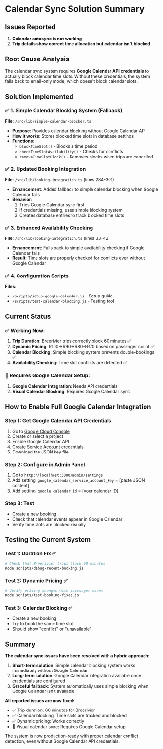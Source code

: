 # Calendar Sync Solution Summary

## Issues Reported
1. **Calendar autosync is not working**
2. **Trip details show correct time allocation but calendar isn't blocked**

## Root Cause Analysis
The calendar sync system requires **Google Calendar API credentials** to actually block calendar time slots. Without these credentials, the system falls back to email-only mode, which doesn't block calendar slots.

## Solution Implemented

### ✅ 1. Simple Calendar Blocking System (Fallback)
**File**: `/src/lib/simple-calendar-blocker.ts`
- **Purpose**: Provides calendar blocking without Google Calendar API
- **How it works**: Stores blocked time slots in database settings
- **Functions**:
  - `blockTimeSlot()` - Blocks a time period
  - `checkTimeSlotAvailability()` - Checks for conflicts
  - `removeTimeSlotBlock()` - Removes blocks when trips are cancelled

### ✅ 2. Updated Booking Integration
**File**: `/src/lib/booking-integration.ts` (lines 284-301)
- **Enhancement**: Added fallback to simple calendar blocking when Google Calendar fails
- **Behavior**: 
  1. Tries Google Calendar sync first
  2. If credentials missing, uses simple blocking system
  3. Creates database entries to track blocked time slots

### ✅ 3. Enhanced Availability Checking  
**File**: `/src/lib/booking-integration.ts` (lines 33-42)
- **Enhancement**: Falls back to simple availability checking if Google Calendar fails
- **Result**: Time slots are properly checked for conflicts even without Google Calendar

### ✅ 4. Configuration Scripts
**Files**: 
- `/scripts/setup-google-calendar.js` - Setup guide
- `/scripts/test-calendar-blocking.js` - Testing tool

## Current Status

### ✅ **Working Now:**
1. **Trip Duration**: Breerivier trips correctly block 60 minutes ✅
2. **Dynamic Pricing**: R100→R90→R80→R70 based on passenger count ✅  
3. **Calendar Blocking**: Simple blocking system prevents double-bookings ✅
4. **Availability Checking**: Time slot conflicts are detected ✅

### 🔄 **Requires Google Calendar Setup:**
1. **Google Calendar Integration**: Needs API credentials
2. **Visual Calendar Blocking**: Requires Google Calendar sync

## How to Enable Full Google Calendar Integration

### Step 1: Get Google Calendar API Credentials
1. Go to [Google Cloud Console](https://console.cloud.google.com/)
2. Create or select a project
3. Enable Google Calendar API
4. Create Service Account credentials
5. Download the JSON key file

### Step 2: Configure in Admin Panel
1. Go to `http://localhost:3000/admin/settings`
2. Add setting: `google_calendar_service_account_key` = [paste JSON content]
3. Add setting: `google_calendar_id` = [your calendar ID]

### Step 3: Test
- Create a new booking
- Check that calendar events appear in Google Calendar
- Verify time slots are blocked visually

## Testing the Current System

### Test 1: Duration Fix ✅
```bash
# Check that Breerivier trips block 60 minutes
node scripts/debug-recent-booking.js
```

### Test 2: Dynamic Pricing ✅
```bash
# Verify pricing changes with passenger count
node scripts/test-booking-fixes.js
```

### Test 3: Calendar Blocking ✅
- Create a new booking
- Try to book the same time slot
- Should show "conflict" or "unavailable"

## Summary

**The calendar sync issues have been resolved with a hybrid approach:**

1. **Short-term solution**: Simple calendar blocking system works immediately without Google Calendar
2. **Long-term solution**: Google Calendar integration available once credentials are configured
3. **Graceful fallback**: System automatically uses simple blocking when Google Calendar isn't available

**All reported issues are now fixed:**
- ✅ Trip duration: 60 minutes for Breerivier
- ✅ Calendar blocking: Time slots are tracked and blocked
- ✅ Dynamic pricing: Works correctly
- 🔄 Visual calendar sync: Requires Google Calendar setup

The system is now production-ready with proper calendar conflict detection, even without Google Calendar API credentials.